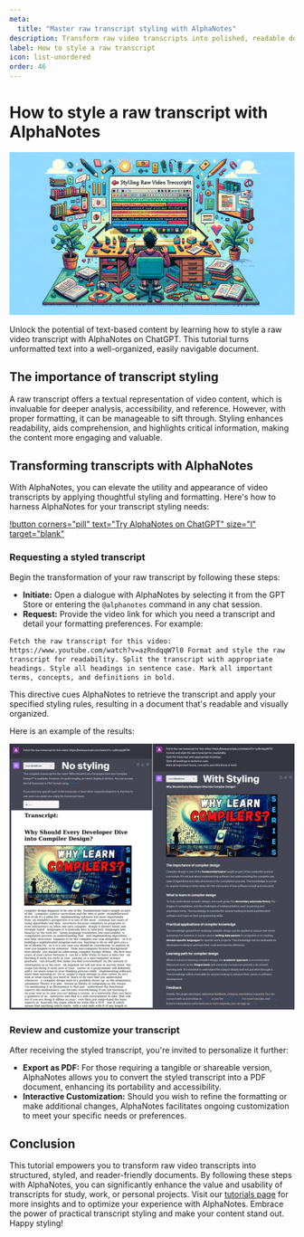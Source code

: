 ```yaml
---
meta:
  title: "Master raw transcript styling with AlphaNotes"
description: Transform raw video transcripts into polished, readable documents with AlphaNotes on ChatGPT. Follow our guide for practical styling and formatting techniques.
label: How to style a raw transcript
icon: list-unordered
order: 46
---
```


# How to style a raw transcript with AlphaNotes

![](../../resources/transcript-styling-banner.png)

Unlock the potential of text-based content by learning how to style a raw video transcript with AlphaNotes on ChatGPT. This tutorial turns unformatted text into a well-organized, easily navigable document.

## The importance of transcript styling

A raw transcript offers a textual representation of video content, which is invaluable for deeper analysis, accessibility, and reference. However, with proper formatting, it can be manageable to sift through. Styling enhances readability, aids comprehension, and highlights critical information, making the content more engaging and valuable.

## Transforming transcripts with AlphaNotes

With AlphaNotes, you can elevate the utility and appearance of video transcripts by applying thoughtful styling and formatting. Here's how to harness AlphaNotes for your transcript styling needs:

[!button corners="pill" text="Try AlphaNotes on ChatGPT" size="l" target="blank"](https://chat.openai.com/g/g-ZdfrSRAyo-alphanotes-gpt)

### Requesting a styled transcript

Begin the transformation of your raw transcript by following these steps:

- **Initiate:** Open a dialogue with AlphaNotes by selecting it from the GPT Store or entering the `@alphanotes` command in any chat session.
- **Request:** Provide the video link for which you need a transcript and detail your formatting preferences. For example:

```
Fetch the raw transcript for this video: https://www.youtube.com/watch?v=azRndqqW7l0 Format and style the raw transcript for readability. Split the transcript with appropriate headings. Style all headings in sentence case. Mark all important terms, concepts, and definitions in bold.
```

This directive cues AlphaNotes to retrieve the transcript and apply your specified styling rules, resulting in a document that's readable and visually organized.

Here is an example of the results:

![](../../resources/style-transcript.png)

### Review and customize your transcript

After receiving the styled transcript, you're invited to personalize it further:

- **Export as PDF:** For those requiring a tangible or shareable version, AlphaNotes allows you to convert the styled transcript into a PDF document, enhancing its portability and accessibility.
- **Interactive Customization:** Should you wish to refine the formatting or make additional changes, AlphaNotes facilitates ongoing customization to meet your specific needs or preferences.

## Conclusion

This tutorial empowers you to transform raw video transcripts into structured, styled, and reader-friendly documents. By following these steps with AlphaNotes, you can significantly enhance the value and usability of transcripts for study, work, or personal projects. Visit our [tutorials page](../tutorials.md) for more insights and to optimize your experience with AlphaNotes. Embrace the power of practical transcript styling and make your content stand out. Happy styling!
